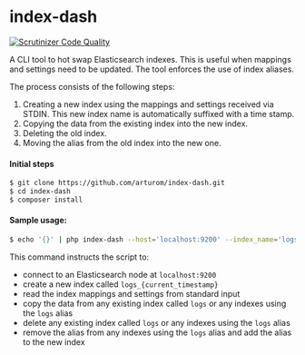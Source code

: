 # index-dash
[![Scrutinizer Code Quality](https://scrutinizer-ci.com/g/arturom/index-dash/badges/quality-score.png?b=master)](https://scrutinizer-ci.com/g/arturom/index-dash/?branch=master)

A CLI tool to hot swap Elasticsearch indexes. This is useful when mappings and settings need to be updated. The tool enforces the use of index aliases.

The process consists of the following steps:
  1. Creating a new index using the mappings and settings received via STDIN. This new index name is automatically suffixed with a time stamp.
  2. Copying the data from the existing index into the new index.
  3. Deleting the old index.
  4. Moving the alias from the old index into the new one.

#### Initial steps
```bash
$ git clone https://github.com/arturom/index-dash.git
$ cd index-dash
$ composer install
```

#### Sample usage:
```bash
$ echo '{}' | php index-dash --host='localhost:9200' --index_name='logs' --copy_data --delete_old --move_alias
```
This command instructs the script to:
  - connect to an Elasticsearch node at `localhost:9200`
  - create a new index called `logs_{current_timestamp}`
  - read the index mappings and settings from standard input
  - copy the data from any existing index called `logs` or any indexes using the `logs` alias
  - delete any existing index called `logs` or any indexes using the `logs` alias
  - remove the alias from any indexes using the `logs` alias and add the alias to the new index

